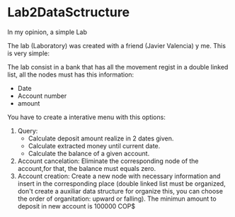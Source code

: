 # Lab2DataSctructure
In my opinion, a simple Lab

The lab (Laboratory) was created with a friend (Javier Valencia) y me. This is very simple:

The lab consist in a bank that has all the movement regist in a double linked list, all the nodes must has this information:

 + Date
 + Account number
 + amount
 
You have to create a interative menu with this options:

1. Query:
   * Calculate deposit amount realize in 2 dates given.
   * Calculate extracted money until current date.
   * Calculate the balance of a given account.
2. Account cancelation: Eliminate the corresponding node of the account,for that, the balance must equals zero.
3. Account creation: Create a new node with necessary information and insert in the corresponding place (double linked list must be organized,
   don't create a auxiliar data structure for organize this, you can choose the order of organitation: upward or falling). The minimun
   amount to deposit in new account is 100000 COP$
   
